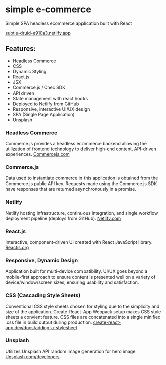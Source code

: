 # simple e-commerce

Simple SPA headless ecommerce application built with React

[subtle-druid-e910a3.netlify.app](https://app.netlify.com/sites/subtle-druid-e910a3/overview)

## Features:

- Headless Commerce
- CSS
- Dynamic Styling
- React.js
- JSX
- Commerce.js / Chec SDK
- API driven
- State management with react hooks
- Deployed to Netlify from GitHub
- Responsive, interactive UI/UX design
- SPA (Single Page Application)
- Unsplash 

### Headless Commerce

Commerce.js provides a headless ecommerce backend allowing the utilization of frontend technology to deliver high-end content, API-driven experiences. [Commercejs.com](https://commercejs.com/)

### Commerce.js

Data used to instantiate commerce in this application is obtained from the Commerce.js public API key. Requests made using the Commerce.js SDK have responses that are returned asynchronously in a promise.

### Netlify

Netlify hosting infrastructure, continuous integration, and single workflow deployment pipeline (deploys from GitHub). [Netlify.com](https://www.netlify.com/)

### React.js

Interactive, component-driven UI created with React JavaScript library. [Reactjs.org](https://reactjs.org/)

### Responsive, Dynamic Design

Application built for multi-device compatibility. UI/UX goes beyond a mobile-first approach to ensure content is presented well on a variety of device/window/screen sizes, ensuring usability and satisfaction.

### CSS (Cascading Style Sheets)

Conventional CSS style sheets chosen for styling due to the simplicity and size of the application. Create-React-App Webpack setup makes CSS style sheets a convient feature. CSS files are concatenated into a single minified .css file in build output during production. [create-react-app.dev/docs/adding-a-stylesheet](https://create-react-app.dev/docs/adding-a-stylesheet)

### Unsplash

Utilizes Unsplash API random image generation for hero image. [Unsplash.com/developers](https://unsplash.com/developers)
